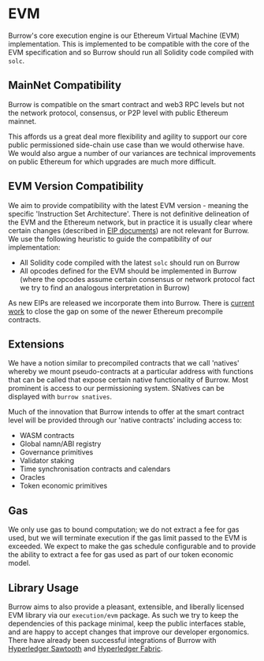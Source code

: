# EVM

Burrow's core execution engine is our Ethereum Virtual Machine (EVM) implementation. This is implemented to be compatible with the core of the EVM specification 
and so Burrow should run all Solidity code compiled with `solc`.

## MainNet Compatibility

Burrow is compatible on the smart contract and web3 RPC levels but not the network protocol, consensus, or P2P level with public Ethereum mainnet.

This affords us a great deal more flexibility and agility to support our core public permissioned side-chain use case than we would otherwise have. 
We would also argue a number of our variances are technical improvements on public Ethereum for which upgrades are much more difficult.

## EVM Version Compatibility

We aim to provide compatibility with the latest EVM version - meaning the specific 'Instruction Set Architecture'. There is not definitive delineation of the EVM
and the Ethereum network, but in practice it is usually clear where certain changes (described in [EIP documents](https://github.com/ethereum/EIPs)) are not relevant for Burrow. 
We use the following heuristic to guide the compatibility of our implementation:

- All Solidity code compiled with the latest `solc` should run on Burrow
- All opcodes defined for the EVM should be implemented in Burrow (where the opcodes assume certain consensus or network protocol fact we try to find an analogous interpretation in Burrow)

As new EIPs are released we incorporate them into Burrow. There is [current work](https://github.com/KLYE-Dev/HSC-MAIN/issues/1240) to close the gap on some of the newer 
Ethereum precompile contracts.

## Extensions

We have a notion similar to precompiled contracts that we call 'natives' whereby we mount pseudo-contracts at a particular address with functions that can be called that expose
certain native functionality of Burrow. Most prominent is access to our permissioning system. SNatives can be displayed with `burrow snatives`.

Much of the innovation that Burrow intends to offer at the smart contract level will be provided through our 'native contracts' including access to:

- WASM contracts
- Global namn/ABI registry
- Governance primitives
- Validator staking
- Time synchronisation contracts and calendars
- Oracles
- Token economic primitives

## Gas

We only use gas to bound computation; we do not extract a fee for gas used, but we will terminate execution if the gas limit passed to the EVM is exceeded. 
We expect to make the gas schedule configurable and to provide the ability to extract a fee for gas used as part of our token economic model.

## Library Usage

Burrow aims to also provide a pleasant, extensible, and liberally licensed EVM library via our `execution/evm` package. As such we try to keep the dependencies of this package minimal, 
keep the public interfaces stable, and are happy to accept changes that improve our developer ergonomics. There have already been successful integrations of Burrow with 
[Hyperledger Sawtooth](https://github.com/hyperledger/sawtooth-seth) and [Hyperledger Fabric](https://github.com/hyperledger/fabric-chaincode-evm). 
